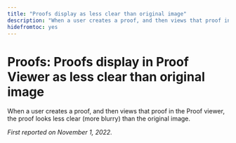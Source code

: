```yaml
---
title: "Proofs display as less clear than original image"
description: "When a user creates a proof, and then views that proof in the Proof viewer, the proof looks less clear (more blurry) than the original image."
hidefromtoc: yes
---
```


# Proofs: Proofs display in Proof Viewer as less clear than original image

<!--This is on both the WF and WFP TOCs-->

When a user creates a proof, and then views that proof in the Proof viewer, the proof looks less clear (more blurry) than the original image.

_First reported on November 1, 2022._

